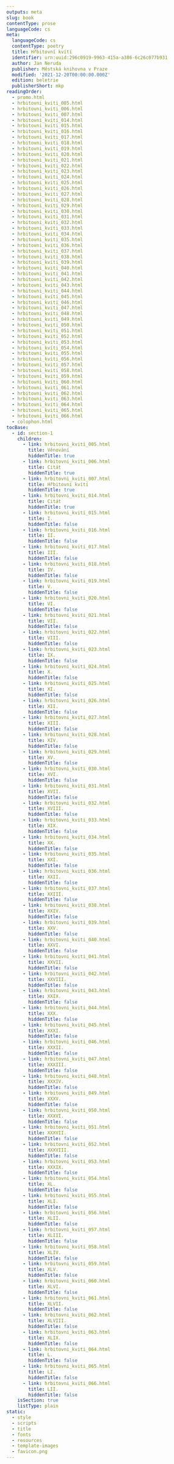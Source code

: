 ```yaml
---
outputs: meta
slug: book
contentType: prose
languageCode: cs
meta:
  languageCode: cs
  contentType: poetry
  title: Hřbitovní kvítí
  identifier: urn:uuid:296c0919-9963-415a-a386-6c26c077b931
  author: Jan Neruda
  publisher: Městská knihovna v Praze
  modified: '2021-12-20T00:00:00.000Z'
  edition: beletrie
  publisherShort: mkp
readingOrder:
  - promo.html
  - hrbitovni_kviti_005.html
  - hrbitovni_kviti_006.html
  - hrbitovni_kviti_007.html
  - hrbitovni_kviti_014.html
  - hrbitovni_kviti_015.html
  - hrbitovni_kviti_016.html
  - hrbitovni_kviti_017.html
  - hrbitovni_kviti_018.html
  - hrbitovni_kviti_019.html
  - hrbitovni_kviti_020.html
  - hrbitovni_kviti_021.html
  - hrbitovni_kviti_022.html
  - hrbitovni_kviti_023.html
  - hrbitovni_kviti_024.html
  - hrbitovni_kviti_025.html
  - hrbitovni_kviti_026.html
  - hrbitovni_kviti_027.html
  - hrbitovni_kviti_028.html
  - hrbitovni_kviti_029.html
  - hrbitovni_kviti_030.html
  - hrbitovni_kviti_031.html
  - hrbitovni_kviti_032.html
  - hrbitovni_kviti_033.html
  - hrbitovni_kviti_034.html
  - hrbitovni_kviti_035.html
  - hrbitovni_kviti_036.html
  - hrbitovni_kviti_037.html
  - hrbitovni_kviti_038.html
  - hrbitovni_kviti_039.html
  - hrbitovni_kviti_040.html
  - hrbitovni_kviti_041.html
  - hrbitovni_kviti_042.html
  - hrbitovni_kviti_043.html
  - hrbitovni_kviti_044.html
  - hrbitovni_kviti_045.html
  - hrbitovni_kviti_046.html
  - hrbitovni_kviti_047.html
  - hrbitovni_kviti_048.html
  - hrbitovni_kviti_049.html
  - hrbitovni_kviti_050.html
  - hrbitovni_kviti_051.html
  - hrbitovni_kviti_052.html
  - hrbitovni_kviti_053.html
  - hrbitovni_kviti_054.html
  - hrbitovni_kviti_055.html
  - hrbitovni_kviti_056.html
  - hrbitovni_kviti_057.html
  - hrbitovni_kviti_058.html
  - hrbitovni_kviti_059.html
  - hrbitovni_kviti_060.html
  - hrbitovni_kviti_061.html
  - hrbitovni_kviti_062.html
  - hrbitovni_kviti_063.html
  - hrbitovni_kviti_064.html
  - hrbitovni_kviti_065.html
  - hrbitovni_kviti_066.html
  - colophon.html
tocBase:
  - id: section-1
    children:
      - link: hrbitovni_kviti_005.html
        title: Věnování
        hiddenTitle: true
      - link: hrbitovni_kviti_006.html
        title: Citát
        hiddenTitle: true
      - link: hrbitovni_kviti_007.html
        title: Hřbitovní kvítí
        hiddenTitle: true
      - link: hrbitovni_kviti_014.html
        title: Citát
        hiddenTitle: true
      - link: hrbitovni_kviti_015.html
        title: I.
        hiddenTitle: false
      - link: hrbitovni_kviti_016.html
        title: II.
        hiddenTitle: false
      - link: hrbitovni_kviti_017.html
        title: III.
        hiddenTitle: false
      - link: hrbitovni_kviti_018.html
        title: IV.
        hiddenTitle: false
      - link: hrbitovni_kviti_019.html
        title: V.
        hiddenTitle: false
      - link: hrbitovni_kviti_020.html
        title: VI.
        hiddenTitle: false
      - link: hrbitovni_kviti_021.html
        title: VII.
        hiddenTitle: false
      - link: hrbitovni_kviti_022.html
        title: VIII.
        hiddenTitle: false
      - link: hrbitovni_kviti_023.html
        title: IX.
        hiddenTitle: false
      - link: hrbitovni_kviti_024.html
        title: X.
        hiddenTitle: false
      - link: hrbitovni_kviti_025.html
        title: XI.
        hiddenTitle: false
      - link: hrbitovni_kviti_026.html
        title: XII.
        hiddenTitle: false
      - link: hrbitovni_kviti_027.html
        title: XIII.
        hiddenTitle: false
      - link: hrbitovni_kviti_028.html
        title: XIV.
        hiddenTitle: false
      - link: hrbitovni_kviti_029.html
        title: XV.
        hiddenTitle: false
      - link: hrbitovni_kviti_030.html
        title: XVI.
        hiddenTitle: false
      - link: hrbitovni_kviti_031.html
        title: XVII.
        hiddenTitle: false
      - link: hrbitovni_kviti_032.html
        title: XVIII.
        hiddenTitle: false
      - link: hrbitovni_kviti_033.html
        title: XIX.
        hiddenTitle: false
      - link: hrbitovni_kviti_034.html
        title: XX.
        hiddenTitle: false
      - link: hrbitovni_kviti_035.html
        title: XXI.
        hiddenTitle: false
      - link: hrbitovni_kviti_036.html
        title: XXII.
        hiddenTitle: false
      - link: hrbitovni_kviti_037.html
        title: XXIII.
        hiddenTitle: false
      - link: hrbitovni_kviti_038.html
        title: XXIV.
        hiddenTitle: false
      - link: hrbitovni_kviti_039.html
        title: XXV.
        hiddenTitle: false
      - link: hrbitovni_kviti_040.html
        title: XXVI.
        hiddenTitle: false
      - link: hrbitovni_kviti_041.html
        title: XXVII.
        hiddenTitle: false
      - link: hrbitovni_kviti_042.html
        title: XXVIII.
        hiddenTitle: false
      - link: hrbitovni_kviti_043.html
        title: XXIX.
        hiddenTitle: false
      - link: hrbitovni_kviti_044.html
        title: XXX.
        hiddenTitle: false
      - link: hrbitovni_kviti_045.html
        title: XXXI.
        hiddenTitle: false
      - link: hrbitovni_kviti_046.html
        title: XXXII.
        hiddenTitle: false
      - link: hrbitovni_kviti_047.html
        title: XXXIII.
        hiddenTitle: false
      - link: hrbitovni_kviti_048.html
        title: XXXIV.
        hiddenTitle: false
      - link: hrbitovni_kviti_049.html
        title: XXXV.
        hiddenTitle: false
      - link: hrbitovni_kviti_050.html
        title: XXXVI.
        hiddenTitle: false
      - link: hrbitovni_kviti_051.html
        title: XXXVII.
        hiddenTitle: false
      - link: hrbitovni_kviti_052.html
        title: XXXVIII.
        hiddenTitle: false
      - link: hrbitovni_kviti_053.html
        title: XXXIX.
        hiddenTitle: false
      - link: hrbitovni_kviti_054.html
        title: XL.
        hiddenTitle: false
      - link: hrbitovni_kviti_055.html
        title: XLI.
        hiddenTitle: false
      - link: hrbitovni_kviti_056.html
        title: XLII.
        hiddenTitle: false
      - link: hrbitovni_kviti_057.html
        title: XLIII.
        hiddenTitle: false
      - link: hrbitovni_kviti_058.html
        title: XLIV.
        hiddenTitle: false
      - link: hrbitovni_kviti_059.html
        title: XLV.
        hiddenTitle: false
      - link: hrbitovni_kviti_060.html
        title: XLVI.
        hiddenTitle: false
      - link: hrbitovni_kviti_061.html
        title: XLVII.
        hiddenTitle: false
      - link: hrbitovni_kviti_062.html
        title: XLVIII.
        hiddenTitle: false
      - link: hrbitovni_kviti_063.html
        title: XLIX.
        hiddenTitle: false
      - link: hrbitovni_kviti_064.html
        title: L.
        hiddenTitle: false
      - link: hrbitovni_kviti_065.html
        title: LI.
        hiddenTitle: false
      - link: hrbitovni_kviti_066.html
        title: LII.
        hiddenTitle: false
    isSection: true
    listType: plain
static:
  - style
  - scripts
  - title
  - fonts
  - resources
  - template-images
  - favicon.png
---
```

